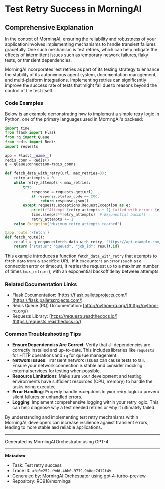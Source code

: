# Test Retry Success in MorningAI

## Comprehensive Explanation

In the context of MorningAI, ensuring the reliability and robustness of your application involves implementing mechanisms to handle transient failures gracefully. One such mechanism is test retries, which can help mitigate the effects of intermittent issues such as temporary network failures, flaky tests, or transient dependencies.

MorningAI incorporates test retries as part of its testing strategy to enhance the stability of its autonomous agent system, documentation management, and multi-platform integrations. Implementing retries can significantly improve the success rate of tests that might fail due to reasons beyond the control of the test itself.

### Code Examples

Below is an example demonstrating how to implement a simple retry logic in Python, one of the primary languages used in MorningAI's backend:

```python
import time
from flask import Flask
from rq import Queue
from redis import Redis
import requests

app = Flask(__name__)
redis_conn = Redis()
q = Queue(connection=redis_conn)

def fetch_data_with_retry(url, max_retries=3):
    retry_attempts = 0
    while retry_attempts < max_retries:
        try:
            response = requests.get(url)
            if response.status_code == 200:
                return response.json()
        except requests.exceptions.RequestException as e:
            print(f"Attempt {retry_attempts + 1} failed with error: {e}")
            time.sleep(2**retry_attempts)  # Exponential backoff
            retry_attempts += 1
    raise Exception("Maximum retry attempts reached")

@app.route('/fetch')
def fetch_route():
    result = q.enqueue(fetch_data_with_retry, 'https://api.example.com/data')
    return {"status": "queued", "job_id": result.id}
```

This example introduces a function `fetch_data_with_retry` that attempts to fetch data from a specified URL. If it encounters an error (such as a connection error or timeout), it retries the request up to a maximum number of times (`max_retries`), with an exponential backoff delay between attempts.

### Related Documentation Links

- Flask Documentation: [https://flask.palletsprojects.com/](https://flask.palletsprojects.com/)
- Redis Queue (RQ) Documentation: [http://python-rq.org/](http://python-rq.org/)
- Requests Library: [https://requests.readthedocs.io/](https://requests.readthedocs.io/)

### Common Troubleshooting Tips

- **Ensure Dependencies Are Correct**: Verify that all dependencies are correctly installed and up-to-date. This includes libraries like `requests` for HTTP operations and `rq` for queue management.
- **Network Issues**: Transient network issues can cause tests to fail. Ensure your network connection is stable and consider mocking external services for testing when possible.
- **Resource Limitations**: Make sure your development and testing environments have sufficient resources (CPU, memory) to handle the tasks being executed.
- **Error Handling**: Properly handle exceptions in your retry logic to prevent silent failures or unhandled errors.
- **Logging**: Implement comprehensive logging within your retry logic. This can help diagnose why a test needed retries or why it ultimately failed.

By understanding and implementing test retry mechanisms within MorningAI, developers can increase resilience against transient errors, leading to more stable and reliable applications.

---
Generated by MorningAI Orchestrator using GPT-4

---

**Metadata**:
- Task: Test retry success
- Trace ID: `afe0e252-f9dd-4bb0-9779-9b0ec7d12f49`
- Generated by: MorningAI Orchestrator using gpt-4-turbo-preview
- Repository: RC918/morningai
